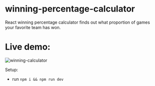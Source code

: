# winning-percentage-calculator
React winning percentage calculator finds out what proportion of games your favorite team has won.

# Live demo:
![winning-calculator](https://github.com/milosmakaveli/winning-percentage-calculator/assets/36003802/50ba3ce6-f953-4e70-bb20-b4008d95964c)

Setup:
- run `npm i && npm run dev`
